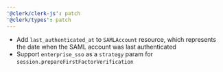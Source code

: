 ```yaml
---
'@clerk/clerk-js': patch
'@clerk/types': patch
---
```


- Add `last_authenticated_at` to `SAMLAccount` resource, which represents the date when the SAML account was last authenticated
- Support `enterprise_sso` as a `strategy` param for `session.prepareFirstFactorVerification`
